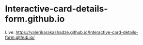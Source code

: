 # Interactive-card-details-form.github.io

Live: https://valerikarakashadze.github.io/Interactive-card-details-form.github.io/
